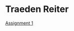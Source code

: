 <h1>Traeden Reiter</h1>

<p><a href="https://biotoxi.github.io/OnlineWebDesing/TraedenReiterOnlineNewsHub.html" target="_self">Assignment 1</a></p>
